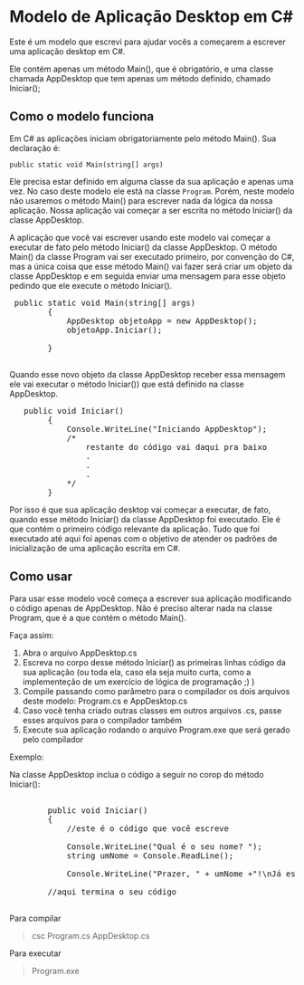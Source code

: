# Modelo de Aplicação Desktop em C#

Este é um modelo que escrevi para ajudar vocês a começarem a escrever uma aplicação desktop em C#.

Ele contém apenas um método Main(), que é obrigatório, e uma classe chamada AppDesktop que tem apenas um método definido, chamado Iniciar();

## Como o modelo funciona

Em C# as aplicações iniciam obrigatoriamente pelo método Main(). Sua declaração é:
<pre>
<code>public static void Main(string[] args)</code>
</pre>
Ele precisa estar definido em alguma classe da sua aplicação e apenas uma vez. No caso deste modelo ele está na classe <code>Program</code>. Porém, neste modelo não usaremos o método Main() para escrever nada da lógica da nossa aplicação. Nossa aplicação vai começar a ser escrita no método Iniciar() da classe AppDesktop. 

A aplicação que você vai escrever usando este modelo vai começar a executar de fato pelo método Iniciar() da classe AppDesktop. O método Main() da classe Program vai ser executado primeiro, por convenção do C#, mas a única coisa que esse método Main() vai fazer será criar um objeto da classe AppDesktop e em seguida enviar uma mensagem para esse objeto pedindo que ele execute o método Iniciar(). 

<pre>
 public static void Main(string[] args)
        {         
            AppDesktop objetoApp = new AppDesktop();
            objetoApp.Iniciar();
                      
        }

</pre>

Quando esse novo objeto da classe AppDesktop receber essa mensagem ele vai executar o método Iniciar()) que está definido na classe AppDesktop.

<pre>
   public void Iniciar()
        {
            Console.WriteLine("Iniciando AppDesktop");
            /*
                restante do código vai daqui pra baixo
                .
                .
                .
            */
        }
</pre>

Por isso é que sua aplicação desktop vai começar a executar, de fato, quando esse método Iniciar() da classe AppDesktop foi executado. Ele é que contém o primeiro código relevante da aplicação. Tudo que foi executado até aqui foi apenas com o objetivo de atender os padrões de inicialização de uma aplicação escrita em C#.

## Como usar

Para usar esse modelo você começa a escrever sua aplicação modificando o código apenas de AppDesktop. Não é preciso alterar nada na classe Program, que é a que contém o método Main().

Faça assim:

1. Abra o arquivo AppDesktop.cs
1. Escreva no corpo desse método Iniciar() as primeiras linhas código da sua aplicação (ou toda ela, caso ela seja muito curta, como a implementeção de um exercício de lógica de programação ;) )
1. Compile passando como parâmetro para o compilador os dois arquivos deste modelo: Program.cs e AppDesktop.cs
1. Caso você tenha criado outras classes em outros arquivos .cs, passe esses arquivos para o compilador também
1. Execute sua aplicação rodando o arquivo Program.exe que será gerado pelo compilador

Exemplo:

Na classe AppDesktop inclua o código a seguir no corop do método Iniciar():

<pre>

        public void Iniciar()
        {
            //este é o código que você escreve

            Console.WriteLine("Qual é o seu nome? ");
            string umNome = Console.ReadLine();

            Console.WriteLine("Prazer, " + umNome +"!\nJá estudou C# hoje?");

        //aqui termina o seu código

</pre>



Para compilar
>csc Program.cs AppDesktop.cs

Para executar
>Program.exe